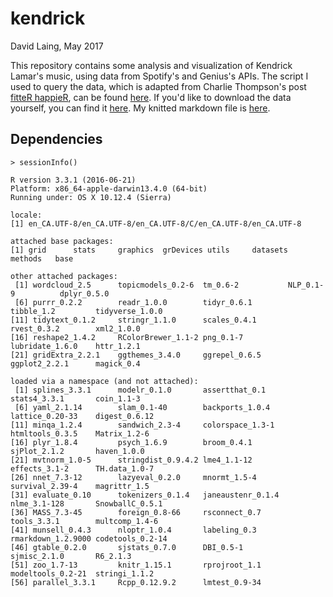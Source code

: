 # kendrick

David Laing, May 2017

This repository contains some analysis and visualization of Kendrick Lamar's music, using data from Spotify's and Genius's APIs. The script I used to query the data, which is adapted from Charlie Thompson's post [fitteR happieR](http://rcharlie.com/2017-02-16-fitteR-happieR/), can be found [here](https://github.com/laingdk/kendrick/blob/master/src/scrape_kendrick.R). If you'd like to download the data yourself, you can find it [here](https://github.com/laingdk/kendrick/blob/master/data/scraped_kendrick_data.csv). My knitted markdown file is [here](https://github.com/laingdk/kendrick/blob/master/results/kendrick.md).

## Dependencies

```
> sessionInfo()

R version 3.3.1 (2016-06-21)
Platform: x86_64-apple-darwin13.4.0 (64-bit)
Running under: OS X 10.12.4 (Sierra)

locale:
[1] en_CA.UTF-8/en_CA.UTF-8/en_CA.UTF-8/C/en_CA.UTF-8/en_CA.UTF-8

attached base packages:
[1] grid      stats     graphics  grDevices utils     datasets  methods   base     

other attached packages:
 [1] wordcloud_2.5      topicmodels_0.2-6  tm_0.6-2           NLP_0.1-9          dplyr_0.5.0       
 [6] purrr_0.2.2        readr_1.0.0        tidyr_0.6.1        tibble_1.2         tidyverse_1.0.0   
[11] tidytext_0.1.2     stringr_1.1.0      scales_0.4.1       rvest_0.3.2        xml2_1.0.0        
[16] reshape2_1.4.2     RColorBrewer_1.1-2 png_0.1-7          lubridate_1.6.0    httr_1.2.1        
[21] gridExtra_2.2.1    ggthemes_3.4.0     ggrepel_0.6.5      ggplot2_2.2.1      magick_0.4        

loaded via a namespace (and not attached):
 [1] splines_3.3.1      modelr_0.1.0       assertthat_0.1     stats4_3.3.1       coin_1.1-3        
 [6] yaml_2.1.14        slam_0.1-40        backports_1.0.4    lattice_0.20-33    digest_0.6.12     
[11] minqa_1.2.4        sandwich_2.3-4     colorspace_1.3-1   htmltools_0.3.5    Matrix_1.2-6      
[16] plyr_1.8.4         psych_1.6.9        broom_0.4.1        sjPlot_2.1.2       haven_1.0.0       
[21] mvtnorm_1.0-5      stringdist_0.9.4.2 lme4_1.1-12        effects_3.1-2      TH.data_1.0-7     
[26] nnet_7.3-12        lazyeval_0.2.0     mnormt_1.5-4       survival_2.39-4    magrittr_1.5      
[31] evaluate_0.10      tokenizers_0.1.4   janeaustenr_0.1.4  nlme_3.1-128       SnowballC_0.5.1   
[36] MASS_7.3-45        foreign_0.8-66     rsconnect_0.7      tools_3.3.1        multcomp_1.4-6    
[41] munsell_0.4.3      nloptr_1.0.4       labeling_0.3       rmarkdown_1.2.9000 codetools_0.2-14  
[46] gtable_0.2.0       sjstats_0.7.0      DBI_0.5-1          sjmisc_2.1.0       R6_2.1.3          
[51] zoo_1.7-13         knitr_1.15.1       rprojroot_1.1      modeltools_0.2-21  stringi_1.1.2     
[56] parallel_3.3.1     Rcpp_0.12.9.2      lmtest_0.9-34
```